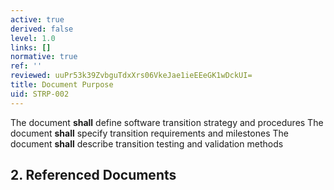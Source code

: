 ```yaml
---
active: true
derived: false
level: 1.0
links: []
normative: true
ref: ''
reviewed: uuPr53k39ZvbguTdxXrs06VkeJae1ieEEeGK1wDckUI=
title: Document Purpose
uid: STRP-002
---
```


The document **shall** define software transition strategy and procedures
The document **shall** specify transition requirements and milestones
The document **shall** describe transition testing and validation methods

## 2. Referenced Documents
